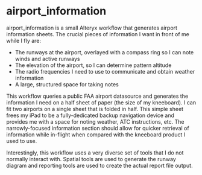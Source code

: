 # airport_information
airport_information is a small Alteryx workflow that generates airport information sheets. The crucial pieces of information I want in front of me while I fly are:
* The runways at the airport, overlayed with a compass ring so I can note winds and active runways
* The elevation of the airport, so I can determine pattern altitude
* The radio frequencies I need to use to communicate and obtain weather information
* A large, structured space for taking notes

This workflow queries a public FAA airport datasource and generates the information I need on a half sheet of paper (the size of my kneeboard). I can fit two airports on a single sheet that is folded in half. This simple sheet frees my iPad to be a fully-dedicated backup navigation device and provides me with a space for noting weather, ATC instructions, etc. The narrowly-focused information section should allow for quicker retrieval of information while in-flight when compared with the kneeboard product I used to use.

Interestingly, this workflow uses a very diverse set of tools that I do not normally interact with. Spatial tools are used to generate the runway diagram and reporting tools are used to create the actual report file output.
